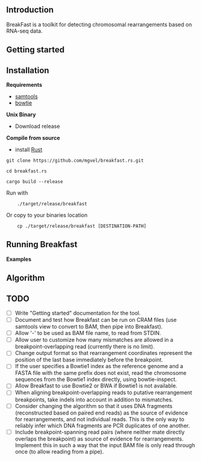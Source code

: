 Introduction
------------
BreakFast is a toolkit for detecting chromosomal rearrangements based on RNA-seq data.


Getting started
---------------
Installation
------------

**Requirements**

- [samtools](http://samtools.sourceforge.net/)
- [bowtie](http://bowtie-bio.sourceforge.net/index.shtml)



**Unix Binary**

- Download release


**Compile from source**

- install [Rust](https://www.rust-lang.org/en-US/)
```
git clone https://github.com/mgvel/breakfast.rs.git

cd breakfast.rs

cargo build --release
```
Run with

```
	./target/release/breakfast
```
Or copy to your binaries location

```
	cp ./target/release/breakfast [DESTINATION-PATH]
```

Running Breakfast
-----------------

**Examples**



Algorithm
---------


TODO
----
- [ ] Write "Getting started" documentation for the tool.
- [ ] Document and test how Breakfast can be run on CRAM files (use samtools view to convert to BAM, then pipe into Breakfast).
- [ ] Allow '-' to be used as BAM file name, to read from STDIN.
- [ ] Allow user to customize how many mismatches are allowed in a breakpoint-overlapping read (currently there is no limit).
- [ ] Change output format so that rearrangement coordinates represent the position of the last base immediately before the breakpoint.
- [ ] If the user specifies a Bowtie1 index as the reference genome and a FASTA file with the same prefix does not exist, read the chromosome sequences from the Bowtie1 index directly, using bowtie-inspect.
- [ ] Allow Breakfast to use Bowtie2 or BWA if Bowtie1 is not available.
- [ ] When aligning breakpoint-overlapping reads to putative rearrangement breakpoints, take indels into account in addition to mismatches.
- [ ] Consider changing the algorithm so that it uses DNA fragments (reconstructed based on paired end reads) as the source of evidence for rearrangements, and not individual reads. This is the only way to reliably infer which DNA fragments are PCR duplicates of one another.
- [ ] Include breakpoint-spanning read pairs (where neither mate directly overlaps the breakpoint) as source of evidence for rearrangements. Implement this in such a way that the input BAM file is only read through once (to allow reading from a pipe).

